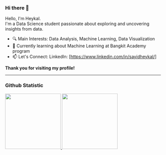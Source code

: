 ### Hi there 👋
Hello, I'm Heykal.<br>
I'm a Data Science student passionate about exploring and uncovering insights from data.
- 🔍 Main Interests: Data Analysis, Machine Learning, Data Visualization
- 🚀 Currently learning about Machine Learning at Bangkit Academy program
- 📫 Let's Connect: LinkedIn: [https://www.linkedin.com/in/sayidheykal/]<br>

**Thank you for visiting my profile!**
<hr>

### Github Statistic
<p align="left">
<a href="https://github.com/sayid-alt">
  <img height="180em" src="https://github-readme-stats-eight-theta.vercel.app/api?username=sayid-alt&show_icons=true&theme=algolia&include_all_commits=true&count_private=true"/>
  <img height="180em" src="https://github-readme-stats-eight-theta.vercel.app/api/top-langs/?username=sayid-alt&layout=compact&langs_count=8&theme=algolia"/>
</a>
</p>
